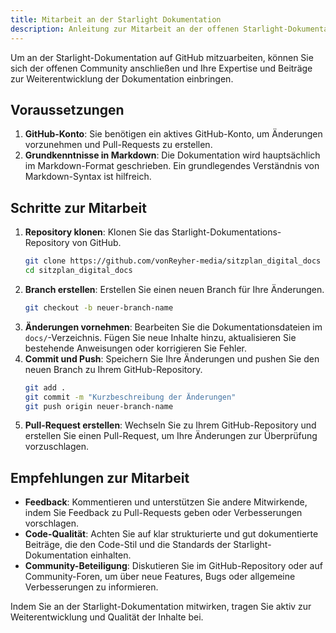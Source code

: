 ```yaml
---
title: Mitarbeit an der Starlight Dokumentation  
description: Anleitung zur Mitarbeit an der offenen Starlight-Dokumentation auf GitHub.
---
```


Um an der Starlight-Dokumentation auf GitHub mitzuarbeiten, können Sie sich der offenen Community anschließen und Ihre Expertise und Beiträge zur Weiterentwicklung der Dokumentation einbringen.

## Voraussetzungen

1. **GitHub-Konto**: Sie benötigen ein aktives GitHub-Konto, um Änderungen vorzunehmen und Pull-Requests zu erstellen.
2. **Grundkenntnisse in Markdown**: Die Dokumentation wird hauptsächlich im Markdown-Format geschrieben. Ein grundlegendes Verständnis von Markdown-Syntax ist hilfreich.

## Schritte zur Mitarbeit

1. **Repository klonen**: Klonen Sie das Starlight-Dokumentations-Repository von GitHub.
   ```bash
   git clone https://github.com/vonReyher-media/sitzplan_digital_docs
   cd sitzplan_digital_docs
   ```
2. **Branch erstellen**: Erstellen Sie einen neuen Branch für Ihre Änderungen.
   ```bash
   git checkout -b neuer-branch-name
   ```
3. **Änderungen vornehmen**: Bearbeiten Sie die Dokumentationsdateien im `docs/`-Verzeichnis. Fügen Sie neue Inhalte hinzu, aktualisieren Sie bestehende Anweisungen oder korrigieren Sie Fehler.
4. **Commit und Push**: Speichern Sie Ihre Änderungen und pushen Sie den neuen Branch zu Ihrem GitHub-Repository.
   ```bash
   git add .
   git commit -m "Kurzbeschreibung der Änderungen"
   git push origin neuer-branch-name
   ```
5. **Pull-Request erstellen**: Wechseln Sie zu Ihrem GitHub-Repository und erstellen Sie einen Pull-Request, um Ihre Änderungen zur Überprüfung vorzuschlagen.

## Empfehlungen zur Mitarbeit

- **Feedback**: Kommentieren und unterstützen Sie andere Mitwirkende, indem Sie Feedback zu Pull-Requests geben oder Verbesserungen vorschlagen.
- **Code-Qualität**: Achten Sie auf klar strukturierte und gut dokumentierte Beiträge, die den Code-Stil und die Standards der Starlight-Dokumentation einhalten.
- **Community-Beteiligung**: Diskutieren Sie im GitHub-Repository oder auf Community-Foren, um über neue Features, Bugs oder allgemeine Verbesserungen zu informieren.

Indem Sie an der Starlight-Dokumentation mitwirken, tragen Sie aktiv zur Weiterentwicklung und Qualität der Inhalte bei.